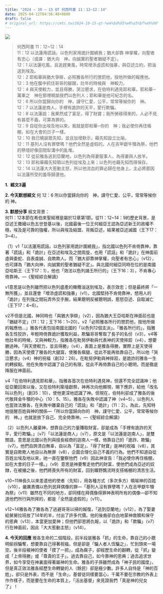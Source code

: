 ```yaml
---
title: "2024 – 10 – 15 QT 何西阿書 11：12~12：14"
date: 2025-04-12T04:56:48+0800
draft: false
# original_url: https://cmtc.tw/2024-10-15-qt-%e4%bd%95%e8%a5%bf%e9%98%bf%e6%9b%b8-11%ef%bc%9a1212%ef%bc%9a14
---
```


![](/images/qt.jpg)
> 何西阿書 11：12\~12：14  
> 11：12 以法蓮用謊話，以色列家用詭計圍繞我；猶大卻靠 神掌權，向聖者有忠心（或譯：猶大向　神，向誠實的聖者猶疑不定）。  
> 12：1 以法蓮吃風，且追趕東風，時常增添虛謊和強暴，與亞述立約，把油送到埃及。  
> 12：2 耶和華與猶大爭辯，必照雅各所行的懲罰他，按他所做的報應他。  
> 12：3 他在腹中抓住哥哥的腳跟，壯年的時候與　神較力，  
> 12：4 與天使較力，並且得勝，哭泣懇求，在伯特利遇見耶和華。耶和華─萬軍之　神在那裡曉諭我們以色列人；耶和華是他可紀念的名。  
> 12：6 所以你當歸向你的　神，謹守仁愛、公平，常常等候你的　神。  
> 12：7 以法蓮是商人，手裡有詭詐的天平，愛行欺騙。  
> 12：8 以法蓮說：我果然成了富足，得了財寶；我所勞碌得來的，人必不見有甚麼不義，可算為罪的。  
> 12：9 自從你出埃及地以來，我就是耶和華─你的　神；我必使你再住帳棚，如在大會的日子一樣。  
> 12：10 我已曉諭眾先知，並且加增默示，藉先知設立比喻。  
> 12：11 基列人沒有罪孽嗎？他們全然是虛假的。人在吉甲獻牛犢為祭，他們的祭壇好像田間犁溝中的亂堆。  
> 12：12 從前雅各逃到亞蘭地，以色列為得妻服事人，為得妻與人放羊。  
> 12：13 耶和華藉先知領以色列從埃及上來；以色列也藉先知而得保存。  
> 12：14 以法蓮大大惹動主怒，所以他流血的罪必歸在他身上。主必將那因以法蓮所受的羞辱歸還他。

**1.  經文3遍**

**2. 今天默想經文**
何 12：6 所以你當歸向你的　神，謹守仁愛、公平，常常等候你的 神。

**3. 默想分享**
經文背景：  
何11：12本節在希伯來聖經裡是屬於12章第1節。從11：12\~14：9的歷史背景，是亞述王撒縵以色五世登基以後，北國最後一位王何細亞王認為亞述新王的政權不穩，埃及是可靠的強權，所以與埃及結盟、背叛亞述，結果被亞述滅國（王下17：3\~4）。

（1）v1「以法蓮用謊話，以色列家用詭計圍繞我」，指北國以色列不肯倚靠神，靠著「謊話」和「詭計」在亞述和埃及之間周旋，也用「謊話」和「詭計」在神面前虛與委蛇、自表虔誠、自欺欺人。而「猶大卻靠神掌權，向聖者有忠心」（v12），也可譯為「猶大向神，向誠實的聖者猶疑不定」。與北國何細亞同時在位的是南國亞哈斯王（王下17：1），他也「效法以色列諸王所行的」（王下16：3），不肯專心倚靠神。—《聖經綜合解讀》

v1意思是以色列雖然把以色列盛產的橄欖油送到埃及，表示效忠；但是最終將「一無所獲」，並且還會「增添虛謊和強暴」（v1）。北國堅持不肯倚靠神，想用人的「詭計」在列強之間玩弄外交手腕，結果聰明反被聰明誤，惹怒亞述、自取滅亡（王下17：4\~6）。

v2不但是北國，神同時也「與猶大爭辯」（v2），因為猶大王亞哈斯在神面前也是「猶疑不定」（11：12；王下16：1\~20）。v2「必照雅各所行的懲罰他，按他所做的報應他…」雅各代表包括南國北國的「以色列12個支派」。「雅各所行的」，指雅各生性狡詐，年輕時倚靠詭計獲取利益，欺騙哥哥奪取了長子的名份（v3）。v4等他壯年的時候，又與神較力，指雅各在毗努伊勒與代表神的天使摔跤（v4），想要勝過神。「與天使較力，並且得勝」（v4），表面上是雅各得勝，實際上是天使得勝，因為天使摸了雅各的大腿窩，使雅各瘸腿，從此不能再依靠自己，所以他「哭泣懇求」（v4）神的祝福（創32：26）。在毗努伊勒與神摔跤，是詭詐的雅各一生的轉捩點。他在失敗中認識了自己的有限，從此不再倚靠自己的小聰明，而是徹底降服在神面前。

v4「在伯特利遇見耶和華」，指雅各首次在伯特利遇見神，但還不完全認識神；他從亞蘭回來以後，又在伯特利築壇獻祭，神再次向他顯現，賜下應許，給他「改名叫以色列」（創35：10），使他更深地認識了神。但現在，伯特利卻成了雅各的後代敬拜金牛犢的中心（10：5、15）。雅各在失敗中認識了神（v4\~5），以色列人也當效法雅各，在失敗中離棄自己的「謊話」和「詭計」（11：2）。為此，先知特地提醒百姓與神的關係—「所以你當歸向你的　神，謹守仁愛、公平，常常等候你的　神。」也就是放下自己、完全倚靠神。—《聖經綜合解讀》

（2）以色列人離棄神，想靠自己的力量賺取財富，卻是成為「手裡有詭詐的天平，愛行欺騙。」（v7）「以法蓮是商人」（v7），原文是「以法蓮是迦南人」，是雙關語，意思是北國以色列與擅長經商的迦南人一樣，倚靠自己的「詭詐、欺騙」（v7）。他們自誇清白無辜，自以為「富足」、「得了財寶」是神的祝福（v8），其實是自欺欺人地自以為無罪（v8），企圖合理化自己不義的行為。他們不知道自從百姓出埃及地以來，祂一直在鑒察他們（v9）因此神宣告：「我必使你再住帳棚，如在大會的日子一樣。」（v9）意思是神要奪走他們的財富，使他們成為亞述的奴隸，在被擄之後，他們將喪失所有的財富，回到曠野飄流時支搭帳棚的清苦生活。

v10\~11神長久以來差遣他的使者（先知），用各種方式（多次多方）曉喻神的百姓（v10），嚴厲責備以色列民拜偶像的罪—「基列人沒有罪孽嗎？人在吉甲獻牛犢為祭」（v11）雖然在不同的地方，卻同樣在拜偶像得罪神表明所有的偶像—卻不知道他們所行與所拜的，都是「全然是虛假的」（v11）。

v12\~14雅各為了雅各為了逃避哥哥以掃的報復，「逃到亞蘭地」（v12），為了娶妻給舅舅拉班放了14年的羊，付出了許多代價。他的後裔卻白白地蒙神救贖和保守的恩典（v13），本當更加愛神；但他們卻恩將仇報，以「詭詐」和「欺騙」（v7）行在神面前，因此「大大惹動主怒」（v14）。

**4. 今天的回應**
雅各生命的二個階段，前半段是雅各「抓」的生命，靠自己的小聰明偷拐騙奪，想要靠自己得著祝福，但是卻是「騙人者人恆騙之」，忙到頭來一場空。後半段被神的使者「摸了一把」，成為瘸子，卻經歷生命的翻轉，從「抓」變成「上帝得勝」或「尊貴的王子」。過去靠自己，如今靠神的恩典；過去追求世界，如今享受在神裏面得著屬神的生命。雅各的子孫雖然成為「神子民的國度」，但是真正效法雅各經歷生命轉變的人（餘民）卻是極少數。許多人自恃是「神的百姓」，卻只是外表，而不是「生命」，基督徒同樣要當心，千萬不要在宗教的外表上作作樣子，而是要在生命的本質上，「活出基督」來見證我們「真是神的兒女了」！
